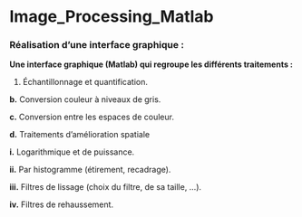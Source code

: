 # Image_Processing_Matlab
 
 
### Réalisation d’une interface graphique :


**Une interface graphique (Matlab) qui regroupe les différents traitements :**

  1. Échantillonnage et quantification.
  
  **b.** Conversion couleur à niveaux de gris.
  
  **c.** Conversion entre les espaces de couleur.
  
  **d.** Traitements d’amélioration spatiale
  
  **i.** Logarithmique et de puissance.

  **ii.** Par histogramme (étirement, recadrage).

  **iii.** Filtres de lissage (choix du filtre, de sa taille, …).

  **iv.** Filtres de rehaussement.
